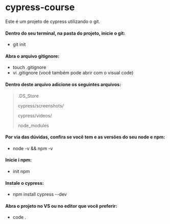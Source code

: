 # cypress-course
Este é um projeto de cypress utilizando o git.
#### Dentro do seu terminal, na pasta do projeto, inicie o git:
* git init
#### Abra o arquivo gitignore:
* touch .gitignore
* vi .gitignore (você também pode abrir com o visual code)
#### Dentro deste arquivo adicione os seguintes arquivos:
> .DS_Store
>
> cypress/screenshots/
>
> cypress/videos/
> 
> node_modules

#### Por via das dúvidas, confira se você tem e as versões do seu node e npm:
* node -v && npm -v

#### Inicie i npm:
* init npm

#### Instale o cypress:
* npm install cypress --dev

#### Abra o projeto no VS ou no editor que você preferir:
* code .
